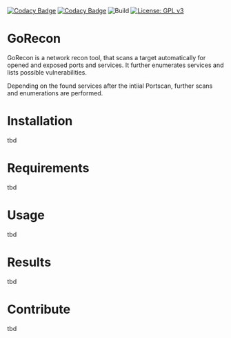 [![Codacy Badge](https://app.codacy.com/project/badge/Grade/78fe899dd9a94ba880a777e034c302cd)](https://app.codacy.com/gh/FabianToSpace/GoRecon/dashboard?utm_source=gh&utm_medium=referral&utm_content=&utm_campaign=Badge_grade)
[![Codacy Badge](https://app.codacy.com/project/badge/Coverage/78fe899dd9a94ba880a777e034c302cd)](https://app.codacy.com/gh/FabianToSpace/GoRecon/dashboard?utm_source=gh&utm_medium=referral&utm_content=&utm_campaign=Badge_coverage)
![Build](https://github.com/FabianToSpace/GoRecon/actions/workflows/go.yml/badge.svg?event=push)
[![License: GPL v3](https://img.shields.io/badge/License-GPLv3-blue.svg)](https://www.gnu.org/licenses/gpl-3.0)

# GoRecon
GoRecon is a network recon tool, that scans a target automatically for opened and exposed ports and services. 
It further enumerates services and lists possible vulnerabilities.

Depending on the found services after the intiial Portscan, further scans and enumerations are performed.

# Installation
tbd

# Requirements
tbd

# Usage
tbd

# Results
tbd

# Contribute
tbd